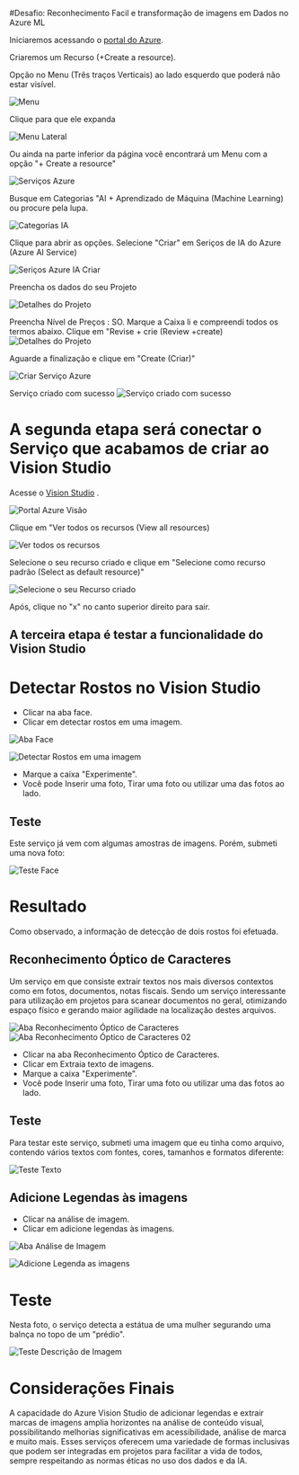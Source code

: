 #Desafio: Reconhecimento Facil e transformação de imagens em Dados no Azure ML

Iniciaremos acessando o [portal do Azure](https://www.portal.azure.com).

Criaremos um Recurso (+Create a resource).

 Opção no Menu (Três traços Verticais) ao lado esquerdo que poderá não estar visível.

![Menu](./Outputs/Microsoft-Menu.png)

Clique para que ele expanda

![Menu Lateral](./Outputs/Menu-Lateral.png)


Ou ainda na parte inferior da página você encontrará um Menu com a opção "+ Create a resource"

![Serviços Azure](./Outputs/criarRecurso.png)

Busque em Categorias "AI + Aprendizado de Máquina (Machine Learning) ou procure pela lupa.

![Categorias IA](./Outputs/IAMachineLearning.png)

Clique para abrir as opções. Selecione "Criar" em Seriços de IA do Azure (Azure AI Service)

![Seriços Azure IA Criar](./Outputs/ServicosIA.png)

Preencha os dados do seu Projeto

![Detalhes do Projeto](./Outputs/descreverServico01.png)

Preencha Nível de Preços : SO.
Marque a Caixa li e compreendi todos os termos abaixo.
Clique em "Revise + crie (Review +create)
![Detalhes do Projeto](./Outputs/descreverServico02.png)

Aguarde a finalização e clique em "Create (Criar)"

![Criar Serviço Azure](./Outputs/criacaoServiço.png)

Serviço criado com sucesso
![Serviço criado com sucesso](./Outputs/implementacaoConcluida.png)


# A segunda etapa será conectar o Serviço que acabamos de criar ao Vision Studio

Acesse o [Vision Studio](https://portal.vision.cognitive.azure.com/?azure-portal=true) .

![Portal Azure Visão](./SegundaEtapa/AzureVision.png)

Clique em "Ver todos os recursos (View all resources)

![Ver todos os recursos](./SegundaEtapa/AzureVision02.png)

Selecione o seu recurso criado e clique em "Selecione como recurso padrão (Select as default resource)"

![Selecione o seu Recurso criado](./SegundaEtapa/DefaultRecourse.png)

Após, clique no "x" no canto superior direito para sair.


## A terceira etapa é testar a funcionalidade do Vision Studio

# Detectar Rostos no Vision Studio

- Clicar na aba face.
- Clicar em detectar rostos em uma imagem.


![Aba Face](./TerceiraEtapa/VisionFace.png)

![Detectar Rostos em uma imagem](./TerceiraEtapa/Face01.png)

- Marque a caixa "Experimente".
- Você pode Inserir uma foto, Tirar uma foto ou utilizar uma das fotos ao lado.

## Teste

Este serviço já vem com algumas amostras de imagens. Porém, submeti uma nova foto:

![Teste Face](./TerceiraEtapa/Face02.png)


# Resultado

Como observado, a informação de detecção de dois rostos foi efetuada.

## Reconhecimento Óptico de Caracteres

Um serviço em que consiste extrair textos nos mais diversos contextos como em fotos, documentos, notas fiscais. Sendo um serviço interessante para utilização em projetos para scanear documentos no geral, otimizando espaço físico e gerando maior agilidade na localização destes arquivos.

![Aba Reconhecimento Óptico de Caracteres](./TerceiraEtapa/VisionCharacterRecognition.png)
![Aba Reconhecimento Óptico de Caracteres 02](./TerceiraEtapa/OpticalCharacter01.png)

- Clicar na aba Reconhecimento Óptico de Caracteres.
- Clicar em Extraia texto de imagens.
- Marque a caixa "Experimente".
- Você pode Inserir uma foto, Tirar uma foto ou utilizar uma das fotos ao lado.

## Teste

Para testar este serviço, submeti uma imagem que eu tinha como arquivo, contendo vários textos com fontes, cores, tamanhos e formatos diferente:


![Teste Texto](./TerceiraEtapa/OpticalCharacter02.jpeg)


## Adicione Legendas às imagens

- Clicar na análise de imagem.
- Clicar em adicione legendas às imagens.

![Aba Análise de Imagem](./TerceiraEtapa/VisionImagemAnalysis.png)

![Adicione Legenda as imagens](./TerceiraEtapa/ImagemAnalysis01.png)

# Teste

Nesta foto, o serviço detecta a estátua de uma mulher segurando uma balnça no topo de um "prédio".

![Teste Descrição de Imagem](./TerceiraEtapa/ImagemAnalysis02.jpeg)

# Considerações Finais

A capacidade do Azure Vision Studio de adicionar legendas e extrair marcas de imagens amplia horizontes na análise de conteúdo visual, possibilitando melhorias significativas em acessibilidade, análise de marca e muito mais. Esses serviços oferecem uma variedade de formas inclusivas que podem ser integradas em projetos para facilitar a vida de todos, sempre respeitando as normas éticas no uso dos dados e da IA.






